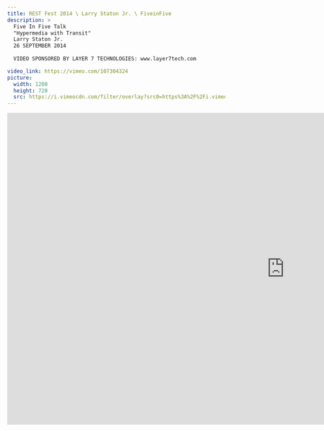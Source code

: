 ```yaml
---
title: REST Fest 2014 \ Larry Staton Jr. \ FiveinFive
description: >
  Five In Five Talk
  "Hypermedia with Transit"
  Larry Staton Jr.
  26 SEPTEMBER 2014
  
  VIDEO SPONSORED BY LAYER 7 TECHNOLOGIES: www.layer7tech.com

video_link: https://vimeo.com/107304324
picture:
  width: 1280
  height: 720
  src: https://i.vimeocdn.com/filter/overlay?src0=https%3A%2F%2Fi.vimeocdn.com%2Fvideo%2F490679843_1280x720.jpg&src1=http%3A%2F%2Ff.vimeocdn.com%2Fp%2Fimages%2Fcrawler_play.png
---
```

<iframe src="https://player.vimeo.com/video/107304324?title=0&byline=0&portrait=0&badge=0&autopause=0&player_id=0" width="1280" height="720" frameborder="0" title="REST Fest 2014 \ Larry Staton Jr. \ FiveinFive" webkitallowfullscreen mozallowfullscreen allowfullscreen></iframe>